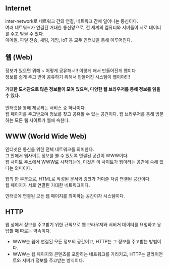 ## Internet
inter-network로 네트워크 간의 연결, 네트워크 간에 일어나는 통신이다.  
여러 네트워크가 연결된 거대한 통신망으로, 전 세계의 컴퓨터와 서버들이 서로 데이터를 주고 받을 수 있다.  
이메일, 파일 전송, 채팅, 게임, IoT 등 모두 인터넷을 통해 이루어진다.  


## 웹 (Web)
정보가 있으면 뭐해 ~ 어떻게 공유해~!!!
이렇게 해서 만들어진게 웹이다  
정보를 쉽게 주고 받아 공유하기 위해서 만들어진 시스템이 웹이야!!!!
#### 거대한 도서관으로 많은 정보들이 모여 있으며, 다양한 웹 브라우저를 통해 정보를 읽을 수 있다.  
인터넷을 통해 제공되는 서비스 중 하나이다.  
웹 페이지를 주고받으며 정보를 찾고 공유할 수 있는 공간이다.  웹 브라우저를 통해 방문하는 모든 웹 사이트가 웹에 속한다.  



## WWW (World Wide Web)  
인터넷은 통신을 위한 전체 네트워크를 의미한다.  
그 안에서 웹사이트 정보를 볼 수 있도록 연결된 공간이 WWW이다.  
웹 사이트 주소에서 WWW로 시작되는데, 이것은 이 사이트가 웹이라는 공간에 속해 있다는 의미이다.  

웹의 한 부분으로, HTML로 작성된 문서와 링크가 거미줄 처럼 연결된 공간이다.  
웹 페이지가 서로 연결된 거대한 네트워크이다.  

인터넷에 연결된 모든 웹 페이지를 의미하는 공간이자 시스템이다.  


## HTTP
웹 상에서 정보를 주고받기 위한 규칙으로 웹 브라우저와 서버거 데이터를 요청하고 응답할 때 따르는 약속이다.  


  
- WWW는 웹에 연결된 모든 정보의 공간이고, HTTP는 그 정보를 주고받는 방법이다.  
- WWW는 웹 페이지와 콘텐츠를 포함하는 네트워크를 가리키고, HTTP는 클라이언트와 서버가 정보를 주고받는 방식이다.
